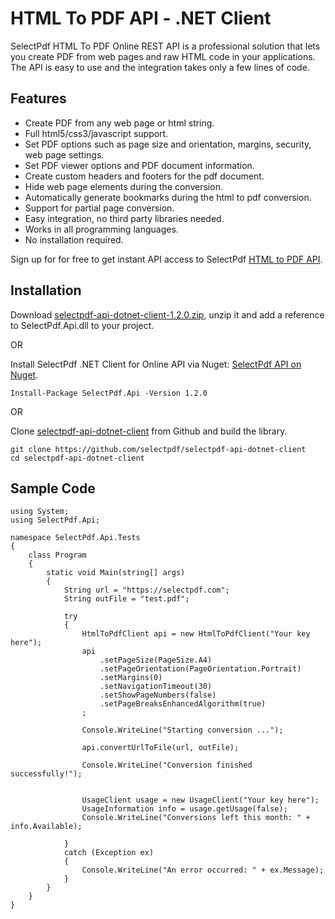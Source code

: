 # HTML To PDF API - .NET Client

SelectPdf HTML To PDF Online REST API is a professional solution that lets you create PDF from web pages and raw HTML code in your applications. The API is easy to use and the integration takes only a few lines of code.

## Features

* Create PDF from any web page or html string.
* Full html5/css3/javascript support.
* Set PDF options such as page size and orientation, margins, security, web page settings.
* Set PDF viewer options and PDF document information.
* Create custom headers and footers for the pdf document.
* Hide web page elements during the conversion.
* Automatically generate bookmarks during the html to pdf conversion.
* Support for partial page conversion.
* Easy integration, no third party libraries needed.
* Works in all programming languages.
* No installation required.

Sign up for for free to get instant API access to SelectPdf [HTML to PDF API](https://selectpdf.com/html-to-pdf-api/).

## Installation

Download [selectpdf-api-dotnet-client-1.2.0.zip](https://github.com/selectpdf/selectpdf-api-dotnet-client/releases/download/1.2.0/selectpdf-api-dotnet-client-1.2.0.zip), unzip it and add a reference to SelectPdf.Api.dll to your project.

OR

Install SelectPdf .NET Client for Online API via Nuget: [SelectPdf API on Nuget](https://www.nuget.org/packages/SelectPdf.Api/).

```
Install-Package SelectPdf.Api -Version 1.2.0
```

OR

Clone [selectpdf-api-dotnet-client](https://github.com/selectpdf/selectpdf-api-dotnet-client) from Github and build the library.

```
git clone https://github.com/selectpdf/selectpdf-api-dotnet-client
cd selectpdf-api-dotnet-client
```

## Sample Code

```
using System;
using SelectPdf.Api;

namespace SelectPdf.Api.Tests
{
    class Program
    {
        static void Main(string[] args)
        {
            String url = "https://selectpdf.com";
            String outFile = "test.pdf";

            try
            {
                HtmlToPdfClient api = new HtmlToPdfClient("Your key here");
                api
                    .setPageSize(PageSize.A4)
                    .setPageOrientation(PageOrientation.Portrait)
                    .setMargins(0)
                    .setNavigationTimeout(30)
                    .setShowPageNumbers(false)
                    .setPageBreaksEnhancedAlgorithm(true)
                ;

                Console.WriteLine("Starting conversion ...");

                api.convertUrlToFile(url, outFile);

                Console.WriteLine("Conversion finished successfully!");


                UsageClient usage = new UsageClient("Your key here");
                UsageInformation info = usage.getUsage(false);
                Console.WriteLine("Conversions left this month: " + info.Available);

            }
            catch (Exception ex)
            {
                Console.WriteLine("An error occurred: " + ex.Message);
            }
        }
    }
}
```
